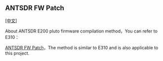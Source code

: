## ANTSDR FW Patch 

[[中文]](../../../cn/device_and_usage_manual/ANTSDR_E_Series_Module/ANTSDR_E200_Reference_Manual/Antsdr-fw-patch_cn.html)

About ANTSDR E200 pluto firmware compilation method，You can refer to E310：

[ANTSDR FW Patch](../ANTSDR_E310_Reference_Manual/Antsdr-fw-patch.md)，The method is similar to E310 and is also applicable to this project.